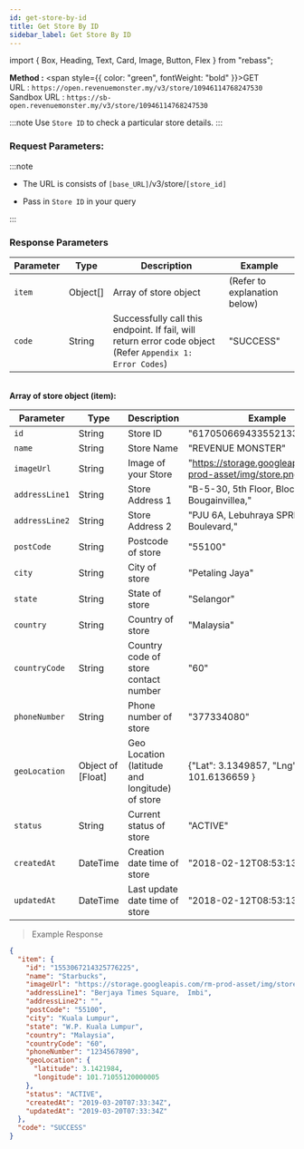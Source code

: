 ```yaml
---
id: get-store-by-id
title: Get Store By ID
sidebar_label: Get Store By ID
---
```


import { Box, Heading, Text, Card, Image, Button, Flex } from "rebass";

**Method :** <span style={{ color: "green", fontWeight: "bold" }}>GET</span><br/>
URL : `https://open.revenuemonster.my/v3/store/10946114768247530`<br/>
Sandbox URL : `https://sb-open.revenuemonster.my/v3/store/10946114768247530`

:::note
Use `Store ID` to check a particular store details.
:::

### Request Parameters:

:::note

- The URL is consists of `[base_URL]`/v3/store/`[store_id]`

- Pass in `Store ID` in your query

:::

### Response Parameters

| Parameter | Type     | Description                                                                                               | Example                      |
| --------- | -------- | --------------------------------------------------------------------------------------------------------- | ---------------------------- |
| `item`    | Object[] | Array of store object                                                                                     | (Refer to explanation below) |
| `code`    | String   | Successfully call this endpoint. If fail, will return error code object (Refer `Appendix 1: Error Codes`) | "SUCCESS"                    |

<br/>
<strong>Array of store object (item):</strong>

| Parameter      | Type               | Description                                     | Example                                                      |
| -------------- | ------------------ | ----------------------------------------------- | ------------------------------------------------------------ |
| `id`           | String             | Store ID                                        | "6170506694335521334"                                        |
| `name`         | String             | Store Name                                      | "REVENUE MONSTER"                                            |
| `imageUrl`     | String             | Image of your Store                             | "https://storage.googleapis.com/rm-prod-asset/img/store.png" |
| `addressLine1` | String             | Store Address 1                                 | "B-5-30, 5th Floor, Block Bougainvillea,"                    |
| `addressLine2` | String             | Store Address 2                                 | "PJU 6A, Lebuhraya SPRINT, 10 Boulevard,"                    |
| `postCode`     | String             | Postcode of store                               | "55100"                                                      |
| `city`         | String             | City of store                                   | "Petaling Jaya"                                              |
| `state`        | String             | State of store                                  | "Selangor"                                                   |
| `country`      | String             | Country of store                                | "Malaysia"                                                   |
| `countryCode`  | String             | Country code of store contact number            | "60"                                                         |
| `phoneNumber`  | String             | Phone number of store                           | "377334080"                                                  |
| `geoLocation`  | Object of [Float]  | Geo Location (latitude and longitude) of store  | {"Lat": 3.1349857, "Lng": 101.6136659 }                      |
| `status`       | String             | Current status of store                         | "ACTIVE"                                                     |
| `createdAt`    | DateTime           | Creation date time of store                     | "2018-02-12T08:53:13Z"                                       |
| `updatedAt`    | DateTime           | Last update date time of store                  | "2018-02-12T08:53:13Z"                                       |

> Example Response

```json
{
  "item": {
    "id": "1553067214325776225",
    "name": "Starbucks",
    "imageUrl": "https://storage.googleapis.com/rm-prod-asset/img/store.png",
    "addressLine1": "Berjaya Times Square,  Imbi",
    "addressLine2": "",
    "postCode": "55100",
    "city": "Kuala Lumpur",
    "state": "W.P. Kuala Lumpur",
    "country": "Malaysia",
    "countryCode": "60",
    "phoneNumber": "1234567890",
    "geoLocation": {
      "latitude": 3.1421984,
      "longitude": 101.71055120000005
    },
    "status": "ACTIVE",
    "createdAt": "2019-03-20T07:33:34Z",
    "updatedAt": "2019-03-20T07:33:34Z"
  },
  "code": "SUCCESS"
}
```
